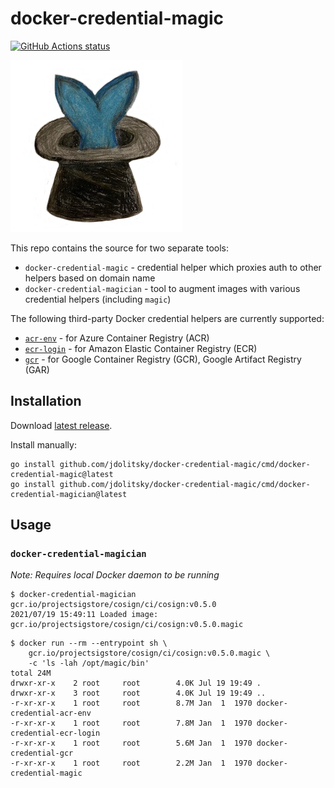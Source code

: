 # docker-credential-magic

[![GitHub Actions status](https://github.com/jdolitsky/docker-credential-magic/workflows/build/badge.svg)](https://github.com/jdolitsky/docker-credential-magic/actions?query=workflow%3Abuild+)

![docker-credential-magic](./docker-credential-magic.png)

This repo contains the source for two separate tools:

- `docker-credential-magic` - credential helper which proxies auth to other helpers based on domain name
- `docker-credential-magician` - tool to augment images with various credential helpers (including `magic`)

The following third-party Docker credential helpers are currently supported:

- [`acr-env`](https://github.com/chrismellard/docker-credential-acr-env) - for Azure Container Registry (ACR)
- [`ecr-login`](https://github.com/awslabs/amazon-ecr-credential-helper) - for Amazon Elastic Container Registry (ECR)
- [`gcr`](https://github.com/GoogleCloudPlatform/docker-credential-gcr) - for Google Container Registry (GCR),
  Google Artifact Registry (GAR)

## Installation

Download [latest release](https://github.com/jdolitsky/docker-credential-magic/releases/latest).

Install manually:

```
go install github.com/jdolitsky/docker-credential-magic/cmd/docker-credential-magic@latest
go install github.com/jdolitsky/docker-credential-magic/cmd/docker-credential-magician@latest
```

## Usage

### `docker-credential-magician`

*Note: Requires local Docker daemon to be running*

```
$ docker-credential-magician gcr.io/projectsigstore/cosign/ci/cosign:v0.5.0
2021/07/19 15:49:11 Loaded image: gcr.io/projectsigstore/cosign/ci/cosign:v0.5.0.magic
```

```
$ docker run --rm --entrypoint sh \
    gcr.io/projectsigstore/cosign/ci/cosign:v0.5.0.magic \
    -c 'ls -lah /opt/magic/bin'
total 24M
drwxr-xr-x    2 root     root        4.0K Jul 19 19:49 .
drwxr-xr-x    3 root     root        4.0K Jul 19 19:49 ..
-r-xr-xr-x    1 root     root        8.7M Jan  1  1970 docker-credential-acr-env
-r-xr-xr-x    1 root     root        7.8M Jan  1  1970 docker-credential-ecr-login
-r-xr-xr-x    1 root     root        5.6M Jan  1  1970 docker-credential-gcr
-r-xr-xr-x    1 root     root        2.2M Jan  1  1970 docker-credential-magic
```
